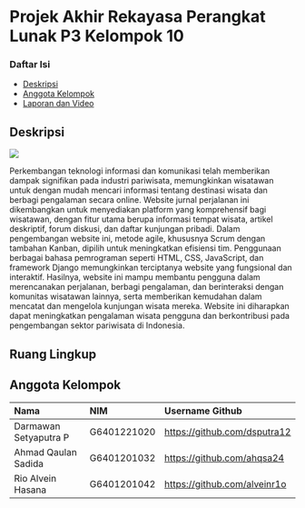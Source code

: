 # Projek Akhir Rekayasa Perangkat Lunak P3 Kelompok 10

### Daftar Isi

- [Deskripsi](#deskripsi)
- [Anggota Kelompok](#anggota-kelompok)
- [Laporan dan Video](#laporan)

## Deskripsi 
<img src='assets/logo.png'>
<p>Perkembangan teknologi informasi dan komunikasi telah memberikan dampak signifikan pada industri pariwisata, memungkinkan wisatawan untuk dengan mudah mencari informasi tentang destinasi wisata dan berbagi pengalaman secara online. Website jurnal perjalanan ini dikembangkan untuk menyediakan platform yang komprehensif bagi wisatawan, dengan fitur utama berupa informasi tempat wisata, artikel deskriptif, forum diskusi, dan daftar kunjungan pribadi. Dalam pengembangan website ini, metode agile, khususnya Scrum dengan tambahan Kanban, dipilih untuk meningkatkan efisiensi tim. Penggunaan berbagai bahasa pemrograman seperti HTML, CSS, JavaScript, dan framework Django memungkinkan terciptanya website yang fungsional dan interaktif. Hasilnya, website ini mampu membantu pengguna dalam merencanakan perjalanan, berbagi pengalaman, dan berinteraksi dengan komunitas wisatawan lainnya, serta memberikan kemudahan dalam mencatat dan mengelola kunjungan wisata mereka. Website ini diharapkan dapat meningkatkan pengalaman wisata pengguna dan berkontribusi pada pengembangan sektor pariwisata di Indonesia.</p>

## Ruang Lingkup


## Anggota Kelompok
| Nama                  | NIM           | Username Github                   |
| :-------------------- | :------------ | :-------------------------------- |
| Darmawan Setyaputra P | G6401221020   | https://github.com/dsputra12      |
| Ahmad Qaulan Sadida   | G6401201032   | https://github.com/ahqsa24        |
| Rio Alvein Hasana     | G6401201042   | https://github.com/alveinr1o      |


